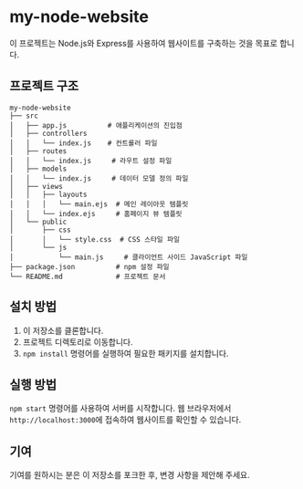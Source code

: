 # my-node-website

이 프로젝트는 Node.js와 Express를 사용하여 웹사이트를 구축하는 것을 목표로 합니다. 

## 프로젝트 구조

```
my-node-website
├── src
│   ├── app.js          # 애플리케이션의 진입점
│   ├── controllers
│   │   └── index.js    # 컨트롤러 파일
│   ├── routes
│   │   └── index.js     # 라우트 설정 파일
│   ├── models
│   │   └── index.js     # 데이터 모델 정의 파일
│   ├── views
│   │   ├── layouts
│   │   │   └── main.ejs  # 메인 레이아웃 템플릿
│   │   └── index.ejs     # 홈페이지 뷰 템플릿
│   └── public
│       ├── css
│       │   └── style.css  # CSS 스타일 파일
│       └── js
│           └── main.js     # 클라이언트 사이드 JavaScript 파일
├── package.json          # npm 설정 파일
└── README.md             # 프로젝트 문서
```

## 설치 방법

1. 이 저장소를 클론합니다.
2. 프로젝트 디렉토리로 이동합니다.
3. `npm install` 명령어를 실행하여 필요한 패키지를 설치합니다.

## 실행 방법

`npm start` 명령어를 사용하여 서버를 시작합니다. 웹 브라우저에서 `http://localhost:3000`에 접속하여 웹사이트를 확인할 수 있습니다.

## 기여

기여를 원하시는 분은 이 저장소를 포크한 후, 변경 사항을 제안해 주세요.